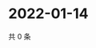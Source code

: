 # 2022-01-14

共 0 条

<!-- BEGIN WEIBO -->
<!-- 最后更新时间 Fri Jan 14 2022 12:01:09 GMT+0800 (China Standard Time) -->

<!-- END WEIBO -->
